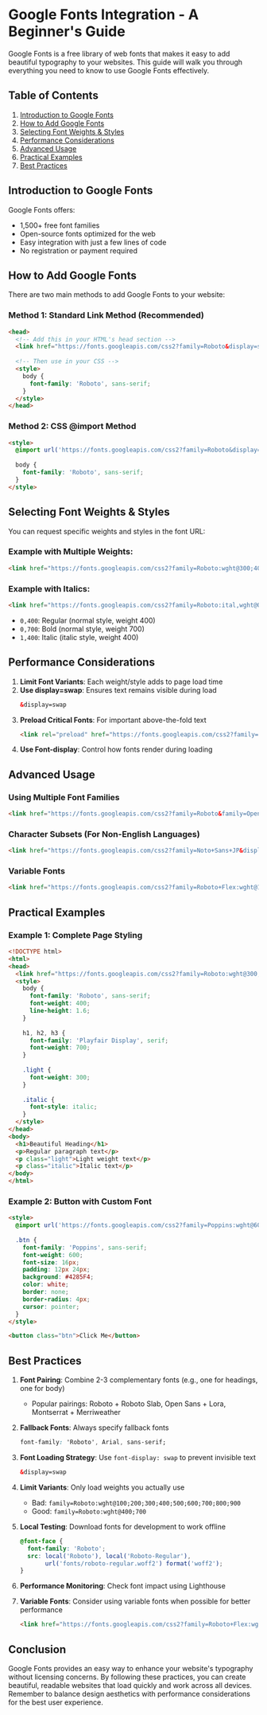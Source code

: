 # Google Fonts Integration - A Beginner's Guide

Google Fonts is a free library of web fonts that makes it easy to add beautiful typography to your websites. This guide will walk you through everything you need to know to use Google Fonts effectively.

## Table of Contents
1. [Introduction to Google Fonts](#introduction-to-google-fonts)
2. [How to Add Google Fonts](#how-to-add-google-fonts)
3. [Selecting Font Weights & Styles](#selecting-font-weights--styles)
4. [Performance Considerations](#performance-considerations)
5. [Advanced Usage](#advanced-usage)
6. [Practical Examples](#practical-examples)
7. [Best Practices](#best-practices)

## Introduction to Google Fonts <a name="introduction-to-google-fonts"></a>

Google Fonts offers:
- 1,500+ free font families
- Open-source fonts optimized for the web
- Easy integration with just a few lines of code
- No registration or payment required

## How to Add Google Fonts <a name="how-to-add-google-fonts"></a>

There are two main methods to add Google Fonts to your website:

### Method 1: Standard Link Method (Recommended)
```html
<head>
  <!-- Add this in your HTML's head section -->
  <link href="https://fonts.googleapis.com/css2?family=Roboto&display=swap" rel="stylesheet">
  
  <!-- Then use in your CSS -->
  <style>
    body {
      font-family: 'Roboto', sans-serif;
    }
  </style>
</head>
```

### Method 2: CSS @import Method
```html
<style>
  @import url('https://fonts.googleapis.com/css2?family=Roboto&display=swap');
  
  body {
    font-family: 'Roboto', sans-serif;
  }
</style>
```

## Selecting Font Weights & Styles <a name="selecting-font-weights--styles"></a>

You can request specific weights and styles in the font URL:

### Example with Multiple Weights:
```html
<link href="https://fonts.googleapis.com/css2?family=Roboto:wght@300;400;700&display=swap" rel="stylesheet">
```

### Example with Italics:
```html
<link href="https://fonts.googleapis.com/css2?family=Roboto:ital,wght@0,400;0,700;1,400&display=swap" rel="stylesheet">
```
- `0,400`: Regular (normal style, weight 400)
- `0,700`: Bold (normal style, weight 700)
- `1,400`: Italic (italic style, weight 400)

## Performance Considerations <a name="performance-considerations"></a>

1. **Limit Font Variants**: Each weight/style adds to page load time
2. **Use display=swap**: Ensures text remains visible during load
   ```html
   &display=swap
   ```
3. **Preload Critical Fonts**: For important above-the-fold text
   ```html
   <link rel="preload" href="https://fonts.googleapis.com/css2?family=Roboto&display=swap" as="style">
   ```
4. **Use Font-display**: Control how fonts render during loading

## Advanced Usage <a name="advanced-usage"></a>

### Using Multiple Font Families
```html
<link href="https://fonts.googleapis.com/css2?family=Roboto&family=Open+Sans&family=Montserrat&display=swap" rel="stylesheet">
```

### Character Subsets (For Non-English Languages)
```html
<link href="https://fonts.googleapis.com/css2?family=Noto+Sans+JP&display=swap&subset=japanese" rel="stylesheet">
```

### Variable Fonts
```html
<link href="https://fonts.googleapis.com/css2?family=Roboto+Flex:wght@100..1000&display=swap" rel="stylesheet">
```

## Practical Examples <a name="practical-examples"></a>

### Example 1: Complete Page Styling
```html
<!DOCTYPE html>
<html>
<head>
  <link href="https://fonts.googleapis.com/css2?family=Roboto:wght@300;400;700&family=Playfair+Display:wght@400;700&display=swap" rel="stylesheet">
  <style>
    body {
      font-family: 'Roboto', sans-serif;
      font-weight: 400;
      line-height: 1.6;
    }
    
    h1, h2, h3 {
      font-family: 'Playfair Display', serif;
      font-weight: 700;
    }
    
    .light {
      font-weight: 300;
    }
    
    .italic {
      font-style: italic;
    }
  </style>
</head>
<body>
  <h1>Beautiful Heading</h1>
  <p>Regular paragraph text</p>
  <p class="light">Light weight text</p>
  <p class="italic">Italic text</p>
</body>
</html>
```

### Example 2: Button with Custom Font
```html
<style>
  @import url('https://fonts.googleapis.com/css2?family=Poppins:wght@600&display=swap');
  
  .btn {
    font-family: 'Poppins', sans-serif;
    font-weight: 600;
    font-size: 16px;
    padding: 12px 24px;
    background: #4285F4;
    color: white;
    border: none;
    border-radius: 4px;
    cursor: pointer;
  }
</style>

<button class="btn">Click Me</button>
```

## Best Practices <a name="best-practices"></a>

1. **Font Pairing**: Combine 2-3 complementary fonts (e.g., one for headings, one for body)
   - Popular pairings: Roboto + Roboto Slab, Open Sans + Lora, Montserrat + Merriweather

2. **Fallback Fonts**: Always specify fallback fonts
   ```css
   font-family: 'Roboto', Arial, sans-serif;
   ```

3. **Font Loading Strategy**: Use `font-display: swap` to prevent invisible text
   ```html
   &display=swap
   ```

4. **Limit Variants**: Only load weights you actually use
   - Bad: `family=Roboto:wght@100;200;300;400;500;600;700;800;900`
   - Good: `family=Roboto:wght@400;700`

5. **Local Testing**: Download fonts for development to work offline
   ```css
   @font-face {
     font-family: 'Roboto';
     src: local('Roboto'), local('Roboto-Regular'),
          url('fonts/roboto-regular.woff2') format('woff2');
   }
   ```

6. **Performance Monitoring**: Check font impact using Lighthouse

7. **Variable Fonts**: Consider using variable fonts when possible for better performance
   ```html
   <link href="https://fonts.googleapis.com/css2?family=Roboto+Flex:wght@100..1000&display=swap" rel="stylesheet">
   ```

## Conclusion

Google Fonts provides an easy way to enhance your website's typography without licensing concerns. By following these practices, you can create beautiful, readable websites that load quickly and work across all devices. Remember to balance design aesthetics with performance considerations for the best user experience.